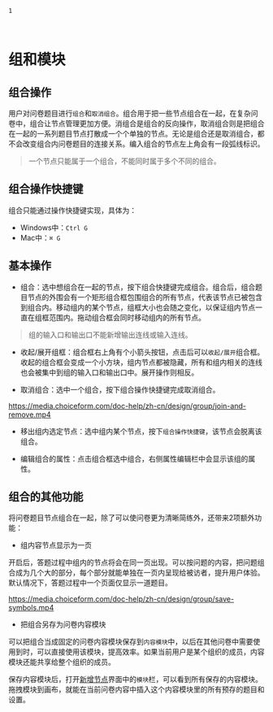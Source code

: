 ```index
1
```
```tag

```
```summary
```
# 组和模块

## 组合操作
用户对问卷题目进行`组合`和`取消组合`。组合用于把一些节点组合在一起，在复杂问卷中，组合让节点管理更加方便。消组合是组合的反向操作，取消组合则是把组合在一起的一系列题目节点打散成一个个单独的节点。无论是组合还是取消组合，都不会改变组合内问卷题目的连接关系。编入组合的节点左上角会有一段弧线标识。
  
> 一个节点只能属于一个组合，不能同时属于多个不同的组合。

## 组合操作快捷键
组合只能通过操作快捷键实现，具体为：
+ Windows中：`Ctrl G`
+ Mac中：`⌘ G`

## 基本操作

+ 组合：选中想组合在一起的节点，按下组合快捷键完成组合。组合后，组合题目节点的外围会有一个矩形组合框包围组合的所有节点，代表该节点已被包含到组合内。移动组内的某个节点，组框大小也会随之变化，以保证组内节点一直在组框范围内。拖动组合框会同时移动组内的所有节点。

> 组的输入口和输出口不能新增输出连线或输入连线。

+ 收起/展开组框：组合框右上角有个小箭头按钮，点击后可以`收起/展开`组合框。收起的组合框会变成一个小方块，组内节点都被隐藏，所有和组内相关的连线也会被集中到组的输入口和输出口中。展开操作则相反。

+ 取消组合：选中一个组合，按下组合操作快捷键完成取消组合。

https://media.choiceform.com/doc-help/zh-cn/design/group/join-and-remove.mp4

+ 移出组内选定节点：选中组内某个节点，按下`组合操作快捷键`，该节点会脱离该组合。

+ 编辑组合的属性：点击组合框选中组合，右侧属性编辑栏中会显示该组的属性。

## 组合的其他功能

将问卷题目节点组合在一起，除了可以使问卷更为清晰简练外，还带来2项额外功能：

+ 组内容节点显示为一页
  
开启后，答题过程中组内的节点将会在同一页出现。可以按问题的内容，把问题组合成为几个大的部分，每个部分就能单独在一页内呈现给被访者，提升用户体验。默认情况下，答题过程中一个页面仅显示一道题目。

https://media.choiceform.com/doc-help/zh-cn/design/group/save-symbols.mp4

+ 把组合另存为问卷内容模块
  
可以把组合当成固定的问卷内容模块保存到`内容模块`中，以后在其他问卷中需要使用到时，可以直接使用该模块，提高效率。如果当前用户是某个组织的成员，内容模块还能共享给整个组织的成员。

保存内容模块后，打开[新增节点](../layout/toolbar.md#新增节点)界面中的`模块`栏，可以看到所有保存的内容模块。拖拽模块到画布，就能在当前问卷内容中插入这个内容模块里的所有预存的题目和设置。
